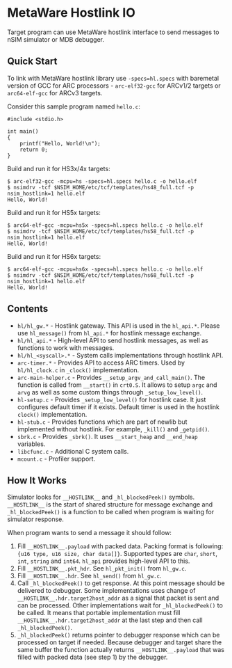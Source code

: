 MetaWare Hostlink IO
====================

Target program can use MetaWare hostlink interface to send messages to nSIM
simulator or MDB debugger.

Quick Start
-----------

To link with MetaWare hostlink library use `-specs=hl.specs` with baremetal
version of GCC for ARC processors - `arc-elf32-gcc` for ARCv1/2 targets or
`arc64-elf-gcc` for ARCv3 targets.

Consider this sample program named `hello.c`:

    #include <stdio.h>

    int main()
    {
        printf("Hello, World!\n");
        return 0;
    }

Build and run it for HS3x/4x targets:

    $ arc-elf32-gcc -mcpu=hs -specs=hl.specs hello.c -o hello.elf
    $ nsimdrv -tcf $NSIM_HOME/etc/tcf/templates/hs48_full.tcf -p nsim_hostlink=1 hello.elf
    Hello, World!

Build and run it for HS5x targets:

    $ arc64-elf-gcc -mcpu=hs5x -specs=hl.specs hello.c -o hello.elf
    $ nsimdrv -tcf $NSIM_HOME/etc/tcf/templates/hs58_full.tcf -p nsim_hostlink=1 hello.elf
    Hello, World!

Build and run it for HS6x targets:

    $ arc64-elf-gcc -mcpu=hs6x -specs=hl.specs hello.c -o hello.elf
    $ nsimdrv -tcf $NSIM_HOME/etc/tcf/templates/hs68_full.tcf -p nsim_hostlink=1 hello.elf
    Hello, World!

Contents
--------

* `hl/hl_gw.*` - Hostlink gateway. This API is used in the `hl_api.*`.
  Please use `hl_message()` from `hl_api.*` for hostlink message exchange.
* `hl/hl_api.*` - High-level API to send hostlink messages, as well as
  functions to work with messages.
* `hl/hl_<syscall>.*` - System calls implementations through hostlink API.
* `arc-timer.*` - Provides API to access ARC timers. Used by `hl/hl_clock.c`
  in `_clock()` implementation.
* `arc-main-helper.c` - Provides `__setup_argv_and_call_main()`. The function
  is called from `__start()` in `crt0.S`. It allows to setup `argc` and `arvg`
  as well as some custom things through `_setup_low_level()`.
* `hl-setup.c` - Provides `_setup_low_level()` for hostlink case. It just
  configures default timer if it exists. Default timer is used in the hostlink
  `clock()` implementation.
* `hl-stub.c` - Provides functions which are part of newlib but implemented
  without hostlink. For example, `_kill()` and `_getpid()`.
* `sbrk.c` - Provides `_sbrk()`. It uses `__start_heap` and `__end_heap`
  variables.
* `libcfunc.c` - Additional C system calls.
* `mcount.c` - Profiler support.

How It Works
------------

Simulator looks for `__HOSTLINK__` and `_hl_blockedPeek()` symbols.
`__HOSTLINK__` is the start of shared structure for message exchange and
`_hl_blockedPeek()` is a function to be called when program is waiting
for simulator response.

When program wants to send a message it should follow:

1. Fill `__HOSTLINK__.payload` with packed data. Packing format is following:
   `{u16 type, u16 size, char data[]}`. Supported types are `char`, `short`,
   `int`, `string` and `int64`. `hl_api` provides high-level API to this.
2. Fill `__HOSTLINK__.pkt_hdr`. See `hl_pkt_init()` from `hl_gw.c`.
3. Fill `__HOSTLINK__.hdr`. See `hl_send()` from `hl_gw.c`.
4. Call `_hl_blockedPeek()` to get response. At this point message should be
   delivered to debugger. Some implementations uses change of
   `__HOSTLINK__.hdr.target2host_addr` as a signal that packet is sent and can
   be processed. Other implementations wait for `_hl_blockedPeek()` to be
   called. It means that portable implementation must fill
   `__HOSTLINK__.hdr.target2host_addr` at the last step and then call
   `_hl_blockedPeek()`.
5. `_hl_blockedPeek()` returns pointer to debugger response which can be
   processed on target if needed. Because debugger and target share the same
   buffer the function actually returns `__HOSTLINK__.payload` that was
   filled with packed data (see step 1) by the debugger.
